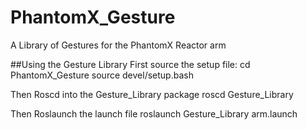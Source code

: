 # PhantomX_Gesture
A Library of Gestures for the PhantomX Reactor arm

##Using the Gesture Library
First source the setup file: 
    cd PhantomX_Gesture
    source devel/setup.bash
    
Then Roscd into the Gesture_Library package
  roscd Gesture_Library
  
Then Roslaunch the launch file
  roslaunch Gesture_Library arm.launch
  
